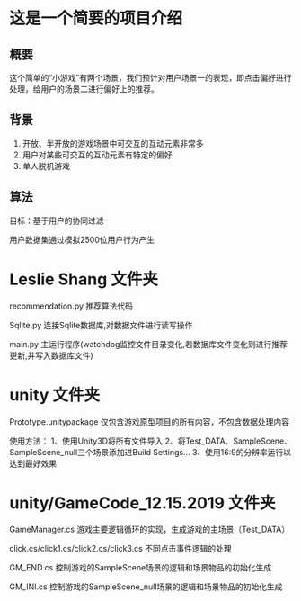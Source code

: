 # 这是一个简要的项目介绍

## 概要

这个简单的“小游戏”有两个场景，我们预计对用户场景一的表现，即点击偏好进行处理，给用户的场景二进行偏好上的推荐。

## 背景

1. 开放、半开放的游戏场景中可交互的互动元素非常多
2. 用户对某些可交互的互动元素有特定的偏好
3. 单人脱机游戏

## 算法

目标：基于用户的协同过滤

用户数据集通过模拟2500位用户行为产生



# Leslie Shang 文件夹

recommendation.py 推荐算法代码

Sqlite.py 连接Sqlite数据库,对数据文件进行读写操作

main.py 主运行程序(watchdog监控文件目录变化,若数据库文件变化则进行推荐更新,并写入数据库文件)

# unity 文件夹

Prototype.unitypackage 仅包含游戏原型项目的所有内容，不包含数据处理内容

使用方法：
1、使用Unity3D将所有文件导入
2、将Test_DATA、SampleScene、SampleScene_null三个场景添加进Build Settings...
3、使用16:9的分辨率运行以达到最好效果

# unity/GameCode_12.15.2019 文件夹

GameManager.cs 游戏主要逻辑循环的实现，生成游戏的主场景（Test_DATA）

click.cs/click1.cs/click2.cs/click3.cs 不同点击事件逻辑的处理

GM_END.cs 控制游戏的SampleScene场景的逻辑和场景物品的初始化生成

GM_INI.cs 控制游戏的SampleScene_null场景的逻辑和场景物品的初始化生成